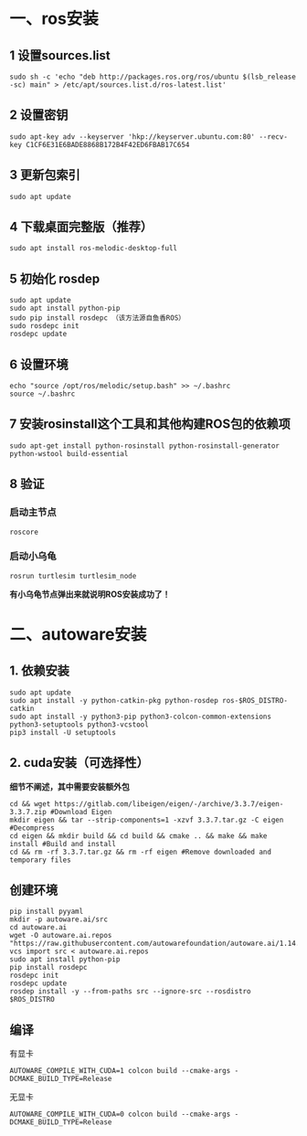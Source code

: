 # 一、ros安装
## 1 设置sources.list
```
sudo sh -c 'echo "deb http://packages.ros.org/ros/ubuntu $(lsb_release -sc) main" > /etc/apt/sources.list.d/ros-latest.list'
```

## 2 设置密钥
```
sudo apt-key adv --keyserver 'hkp://keyserver.ubuntu.com:80' --recv-key C1CF6E31E6BADE8868B172B4F42ED6FBAB17C654
```

## 3 更新包索引
```
sudo apt update
```

## 4 下载桌面完整版（推荐）
```
sudo apt install ros-melodic-desktop-full
```

## 5 初始化 rosdep
```
sudo apt update
sudo apt install python-pip
sudo pip install rosdepc （该方法源自鱼香ROS）
sudo rosdepc init 
rosdepc update
```

## 6 设置环境
```
echo "source /opt/ros/melodic/setup.bash" >> ~/.bashrc
source ~/.bashrc
```

## 7 安装rosinstall这个工具和其他构建ROS包的依赖项
```
sudo apt-get install python-rosinstall python-rosinstall-generator python-wstool build-essential
```

## 8 验证
### 启动主节点
```
roscore
```
### 启动小乌龟
```
rosrun turtlesim turtlesim_node 
```
**有小乌龟节点弹出来就说明ROS安装成功了！**

# 二、autoware安装
## 1. 依赖安装
```
sudo apt update
sudo apt install -y python-catkin-pkg python-rosdep ros-$ROS_DISTRO-catkin
sudo apt install -y python3-pip python3-colcon-common-extensions python3-setuptools python3-vcstool
pip3 install -U setuptools
```
## 2. cuda安装（可选择性）
**细节不阐述，其中需要安装额外包**
```
cd && wget https://gitlab.com/libeigen/eigen/-/archive/3.3.7/eigen-3.3.7.zip #Download Eigen
mkdir eigen && tar --strip-components=1 -xzvf 3.3.7.tar.gz -C eigen #Decompress
cd eigen && mkdir build && cd build && cmake .. && make && make install #Build and install
cd && rm -rf 3.3.7.tar.gz && rm -rf eigen #Remove downloaded and temporary files
```

## 创建环境
```
pip install pyyaml
mkdir -p autoware.ai/src
cd autoware.ai
wget -O autoware.ai.repos "https://raw.githubusercontent.com/autowarefoundation/autoware.ai/1.14.0/autoware.ai.repos"
vcs import src < autoware.ai.repos
sudo apt install python-pip
pip install rosdepc
rosdepc init
rosdepc update
rosdep install -y --from-paths src --ignore-src --rosdistro $ROS_DISTRO
```

## 编译
有显卡
```
AUTOWARE_COMPILE_WITH_CUDA=1 colcon build --cmake-args -DCMAKE_BUILD_TYPE=Release
```
无显卡
```
AUTOWARE_COMPILE_WITH_CUDA=0 colcon build --cmake-args -DCMAKE_BUILD_TYPE=Release
```
